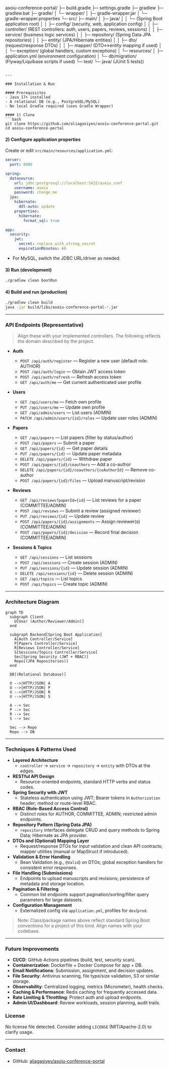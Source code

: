 asoiu-conference-portal/
├─ build.gradle
├─ settings.gradle
├─ gradlew
├─ gradlew.bat
├─ gradle/
│  └─ wrapper/
│     ├─ gradle-wrapper.jar
│     └─ gradle-wrapper.properties
└─ src/
   ├─ main/
   │  ├─ java/
   │  │  └─ (Spring Boot application root)
   │  │     ├─ config/           (security, web, application config)
   │  │     ├─ controller/       (REST controllers: auth, users, papers, reviews, sessions)
   │  │     ├─ service/          (business logic services)
   │  │     ├─ repository/       (Spring Data JPA repositories)
   │  │     ├─ entity/           (JPA/Hibernate entities)
   │  │     ├─ dto/              (request/response DTOs)
   │  │     ├─ mapper/           (DTO↔entity mapping if used)
   │  │     └─ exception/        (global handlers, custom exceptions)
   │  └─ resources/
   │     ├─ application.yml      (environment configuration)
   │     └─ db/migration/        (Flyway/Liquibase scripts if used)
   └─ test/
      └─ java/                   (JUnit 5 tests))
```

---

### Installation & Run

#### Prerequisites
- Java 17+ installed
- A relational DB (e.g., PostgreSQL/MySQL)
- No local Gradle required (uses Gradle Wrapper)

#### 1) Clone
```bash
git clone https://github.com/aliagasiyev/asoiu-conference-portal.git
cd asoiu-conference-portal
```

#### 2) Configure application properties
Create or edit `src/main/resources/application.yml`:
```yaml
server:
  port: 8080

spring:
  datasource:
    url: jdbc:postgresql://localhost:5432/asoiu_conf
    username: asoiu
    password: change_me
  jpa:
    hibernate:
      ddl-auto: update
    properties:
      hibernate:
        format_sql: true

app:
  security:
    jwt:
      secret: replace_with_strong_secret
      expirationMinutes: 60
```
- For MySQL, switch the JDBC URL/driver as needed.

#### 3) Run (development)
```bash
./gradlew clean bootRun
```

#### 4) Build and run (production)
```bash
./gradlew clean build
java -jar build/libs/asoiu-conference-portal-*.jar
```

---

### API Endpoints (Representative)

> Align these with your implemented controllers. The following reflects the domain described by the project.

- **Auth**
  - `POST /api/auth/register` — Register a new user (default role: AUTHOR)
  - `POST /api/auth/login` — Obtain JWT access token
  - `POST /api/auth/refresh` — Refresh access token
  - `GET /api/auth/me` — Get current authenticated user profile

- **Users**
  - `GET /api/users/me` — Fetch own profile
  - `PUT /api/users/me` — Update own profile
  - `GET /api/admin/users` — List users (ADMIN)
  - `PATCH /api/admin/users/{id}/roles` — Update user roles (ADMIN)

- **Papers**
  - `GET /api/papers` — List papers (filter by status/author)
  - `POST /api/papers` — Submit a paper
  - `GET /api/papers/{id}` — Get paper details
  - `PUT /api/papers/{id}` — Update paper metadata
  - `DELETE /api/papers/{id}` — Withdraw paper
  - `POST /api/papers/{id}/coauthors` — Add a co-author
  - `DELETE /api/papers/{id}/coauthors/{coAuthorId}` — Remove co-author
  - `POST /api/papers/{id}/files` — Upload manuscript/revision

- **Reviews**
  - `GET /api/reviews?paperId={id}` — List reviews for a paper (COMMITTEE/ADMIN)
  - `POST /api/reviews` — Submit a review (assigned reviewer)
  - `PUT /api/reviews/{id}` — Update review
  - `POST /api/papers/{id}/assignments` — Assign reviewer(s) (COMMITTEE/ADMIN)
  - `POST /api/papers/{id}/decision` — Record final decision (COMMITTEE/ADMIN)

- **Sessions & Topics**
  - `GET /api/sessions` — List sessions
  - `POST /api/sessions` — Create session (ADMIN)
  - `PUT /api/sessions/{id}` — Update session (ADMIN)
  - `DELETE /api/sessions/{id}` — Delete session (ADMIN)
  - `GET /api/topics` — List topics
  - `POST /api/topics` — Create topic (ADMIN)

---

### Architecture Diagram

```mermaid
graph TD
  subgraph Client
    U[User (Author/Reviewer/Admin)]
  end

  subgraph Backend[Spring Boot Application]
    A[Auth Controller/Service]
    P[Papers Controller/Service]
    R[Reviews Controller/Service]
    S[Sessions/Topics Controller/Service]
    Sec[Spring Security (JWT + RBAC)]
    Repo[(JPA Repositories)]
  end

  DB[(Relational Database)]

  U -->|HTTP/JSON| A
  U -->|HTTP/JSON| P
  U -->|HTTP/JSON| R
  U -->|HTTP/JSON| S

  A --> Sec
  P --> Sec
  R --> Sec
  S --> Sec

  Sec --> Repo
  Repo --> DB
```

---

### Techniques & Patterns Used

- **Layered Architecture**
  - `controller` → `service` → `repository` → `entity` with DTOs at the edges.
- **RESTful API Design**
  - Resource-oriented endpoints, standard HTTP verbs and status codes.
- **Spring Security with JWT**
  - Stateless authentication using JWT; Bearer tokens in `Authorization` header; method or route-level RBAC.
- **RBAC (Role-Based Access Control)**
  - Distinct roles for AUTHOR, COMMITTEE, ADMIN; restricted admin endpoints.
- **Repository Pattern (Spring Data JPA)**
  - `repository` interfaces delegate CRUD and query methods to Spring Data; Hibernate as JPA provider.
- **DTOs and (Optional) Mapping Layer**
  - Request/response DTOs for input validation and clean API contracts; mapper utilities (manual or MapStruct if introduced).
- **Validation & Error Handling**
  - Bean Validation (e.g., `@Valid`) on DTOs; global exception handlers for consistent error responses.
- **File Handling (Submissions)**
  - Endpoints to upload manuscripts and revisions; persistence of metadata and storage location.
- **Pagination & Filtering**
  - Common list endpoints support pagination/sorting/filter query parameters for large datasets.
- **Configuration Management**
  - Externalized config via `application.yml`, profiles for `dev`/`prod`.

> Note: Class/package names above reflect standard Spring Boot conventions for a project of this kind. Align names with your codebase.

---

### Future Improvements

- **CI/CD**: GitHub Actions pipelines (build, test, security scan).
- **Containerization**: Dockerfile + Docker Compose for app + DB.
- **Email Notifications**: Submission, assignment, and decision updates.
- **File Security**: Antivirus scanning, file type/size validation, S3 or similar storage.
- **Observability**: Centralized logging, metrics (Micrometer), health checks.
- **Caching & Performance**: Redis caching for frequently accessed data.
- **Rate Limiting & Throttling**: Protect auth and upload endpoints.
- **Admin UI/Dashboard**: Review workloads, session planning, audit trails.

### License

No license file detected. Consider adding `LICENSE` (MIT/Apache-2.0) to clarify usage.

---

### Contact

- GitHub: [aliagasiyev/asoiu-conference-portal](https://github.com/aliagasiyev/asoiu-conference-portal)
